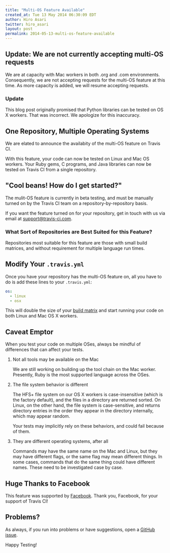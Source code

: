 ```yaml
---
title: "Multi-OS Feature Available"
created_at: Tue 13 May 2014 06:30:09 EDT
author: Hiro Asari
twitter: hiro_asari
layout: post
permalink: 2014-05-13-multi-os-feature-available
---
```


## Update: We are not currently accepting multi-OS requests
We are at capacity with Mac workers in both .org and .com
environments.
Consequently, we are not accepting requests for the multi-OS
feature at this time.
As more capacity is added, we will resume accepting requests.

### Update

This blog post originally promised that Python libraries can be tested
on OS X workers.
That was incorrect.
We apologize for this inaccuracy.

## One Repository, Multiple Operating Systems
We are elated to announce the availabity of the multi-OS feature
on Travis CI.

With this feature, your code can now be tested on Linux and Mac OS
workers.
Your Ruby gems, C programs, and Java libraries
can now be tested on Travis CI from a single repository.

## "Cool beans! How do I get started?"
The mulit-OS feature is currently in beta testing, and
must be manually turned on by the Travis CI team on a
repository-by-repository basis.

If you want the feature turned on for your repository, get in
touch with us via email at [support@travis-ci.com](mailto:support@travis-ci.com).

### What Sort of Repositories are Best Suited for this Feature?

Repositories most suitable for this feature are those with small build
matrices, and without requirement for multiple language run times.

## Modify Your `.travis.yml`
Once you have your repository has the multi-OS feature on, all you
have to do is add these lines to your `.travis.yml`:

```yaml
os:
  - linux
  - osx
```

This will double the size of your [build matrix](http://docs.travis-ci.com/user/build-configuration/#The-Build-Matrix)
and start running your code on both Linux and Mac OS X workers.

## Caveat Emptor
When you test your code on multiple OSes, always be mindful of differences
that can affect your tests.

1. Not all tools may be available on the Mac

	We are still working on building up the tool chain on the Mac worker.
	Presently, Ruby is the most supported language across the OSes.

1. The file system behavior is different

	The HFS+ file system on our OS X workers is case-insensitive (which is the factory default),
	and the files in a directory are returned sorted.
	On Linux, on the other hand, the file system is case-sensitive, and returns directory entries in
	the order they appear in the directory internally, which may appear random.

	Your tests may implicitly rely on these behaviors, and could fail because of them.

1. They are different operating systems, after all

	Commands may have the same name on the Mac and Linux, but they may have different flags,
	or the same flag may mean different things.
	In some cases, commands that do the same thing could have different names.
	These need to be investigated case by case.

## Huge Thanks to Facebook

This feature was supported by [Facebook](https://code.facebook.com/).
Thank you, Facebook, for your support of Travis CI!

## Problems?
As always, if you run into problems or have suggestions, open a [GitHub issue](https://github.com/travis-ci/travis-ci/issues/new).

Happy Testing!
